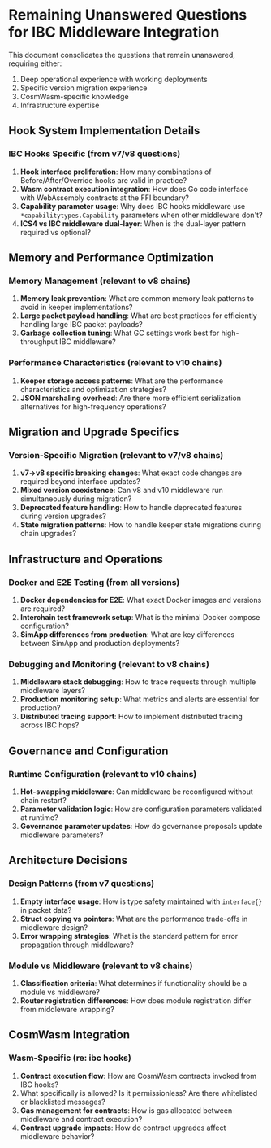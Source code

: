 # Remaining Unanswered Questions for IBC Middleware Integration

This document consolidates the questions that remain unanswered, requiring either:

1. Deep operational experience with working deployments
2. Specific version migration experience
3. CosmWasm-specific knowledge
4. Infrastructure expertise

## Hook System Implementation Details

### IBC Hooks Specific (from v7/v8 questions)
1. **Hook interface proliferation**: How many combinations of Before/After/Override hooks are valid in practice?
2. **Wasm contract execution integration**: How does Go code interface with WebAssembly contracts at the FFI boundary?
3. **Capability parameter usage**: Why does IBC hooks middleware use `*capabilitytypes.Capability` parameters when other middleware don't?
4. **ICS4 vs IBC middleware dual-layer**: When is the dual-layer pattern required vs optional?

## Memory and Performance Optimization

### Memory Management (relevant to v8 chains)
1. **Memory leak prevention**: What are common memory leak patterns to avoid in keeper implementations?
2. **Large packet payload handling**: What are best practices for efficiently handling large IBC packet payloads?
3. **Garbage collection tuning**: What GC settings work best for high-throughput IBC middleware?

### Performance Characteristics (relevant to v10 chains)
1. **Keeper storage access patterns**: What are the performance characteristics and optimization strategies?
2. **JSON marshaling overhead**: Are there more efficient serialization alternatives for high-frequency operations?

## Migration and Upgrade Specifics

### Version-Specific Migration (relevant to v7/v8 chains)
1. **v7→v8 specific breaking changes**: What exact code changes are required beyond interface updates?
2. **Mixed version coexistence**: Can v8 and v10 middleware run simultaneously during migration?
3. **Deprecated feature handling**: How to handle deprecated features during version upgrades?
4. **State migration patterns**: How to handle keeper state migrations during chain upgrades?

## Infrastructure and Operations

### Docker and E2E Testing (from all versions)
1. **Docker dependencies for E2E**: What exact Docker images and versions are required?
2. **Interchain test framework setup**: What is the minimal Docker compose configuration?
3. **SimApp differences from production**: What are key differences between SimApp and production deployments?

### Debugging and Monitoring (relevant to v8 chains)
1. **Middleware stack debugging**: How to trace requests through multiple middleware layers?
2. **Production monitoring setup**: What metrics and alerts are essential for production?
3. **Distributed tracing support**: How to implement distributed tracing across IBC hops?

## Governance and Configuration

### Runtime Configuration (relevant to v10 chains)
1. **Hot-swapping middleware**: Can middleware be reconfigured without chain restart?
2. **Parameter validation logic**: How are configuration parameters validated at runtime?
3. **Governance parameter updates**: How do governance proposals update middleware parameters?

## Architecture Decisions

### Design Patterns (from v7 questions)
1. **Empty interface usage**: How is type safety maintained with `interface{}` in packet data?
2. **Struct copying vs pointers**: What are the performance trade-offs in middleware design?
3. **Error wrapping strategies**: What is the standard pattern for error propagation through middleware?

### Module vs Middleware (relevant to v8 chains)
1. **Classification criteria**: What determines if functionality should be a module vs middleware?
2. **Router registration differences**: How does module registration differ from middleware wrapping?

## CosmWasm Integration

### Wasm-Specific (re: ibc hooks)
1. **Contract execution flow**: How are CosmWasm contracts invoked from IBC hooks?
2. What specifically is allowed?  Is it permissionless? Are there whitelisted or blacklisted messages?
3. **Gas management for contracts**: How is gas allocated between middleware and contract execution?
4. **Contract upgrade impacts**: How do contract upgrades affect middleware behavior?
